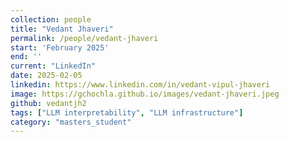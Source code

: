 ```yaml
---
collection: people
title: "Vedant Jhaveri"
permalink: /people/vedant-jhaveri
start: 'February 2025'
end: ''
current: "LinkedIn"
date: 2025-02-05
linkedin: https://www.linkedin.com/in/vedant-vipul-jhaveri
image: https://gchochla.github.io/images/vedant-jhaveri.jpeg
github: vedantjh2
tags: ["LLM interpretability", "LLM infrastructure"]
category: "masters_student"
---
```

